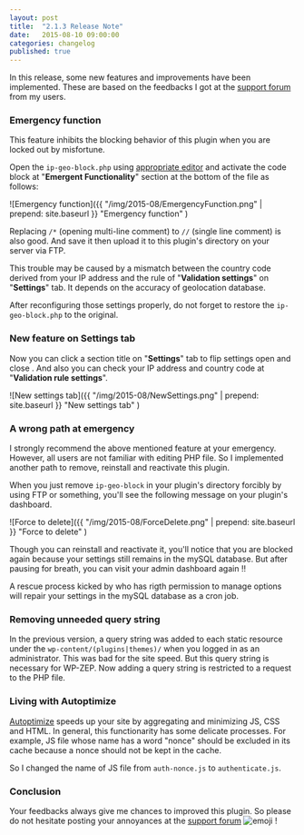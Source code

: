 ```yaml
---
layout: post
title:  "2.1.3 Release Note"
date:   2015-08-10 09:00:00
categories: changelog
published: true
---
```


In this release, some new features and improvements have been implemented.
These are based on the feedbacks I got at the [support forum][forum] from 
my users.

<!--more-->

### Emergency function ###

This feature inhibits the blocking behavior of this plugin when you are locked 
out by misfortune.

Open the `ip-geo-block.php` using [appropriate editor][editors] and activate 
the code block at "**Emergent Functionality**" section at the bottom of the 
file as follows:

![Emergency function]({{ "/img/2015-08/EmergencyFunction.png" | prepend: site.baseurl }}
 "Emergency function"
)

Replacing `/*` (opening multi-line comment) to `//` (single line comment) is 
also good. And save it then upload it to this plugin's directory on your server 
via FTP.

This trouble may be caused by a mismatch between the country code derived from 
your IP address and the rule of "**Validation settings**" on "**Settings**" tab.
It depends on the accuracy of geolocation database.

After reconfiguring those settings properly, do not forget to restore the 
`ip-geo-block.php` to the original.

### New feature on Settings tab ###

Now you can click a section title on "**Settings**" tab to flip settings open 
and close . And also you can check your IP address and country code  at 
"**Validation rule settings**".

![New settings tab]({{ "/img/2015-08/NewSettings.png" | prepend: site.baseurl }}
 "New settings tab"
)

### A wrong path at emergency ###

I strongly recommend the above mentioned feature at your emergency. However, 
all users are not familiar with editing PHP file. So I implemented another 
path to remove, reinstall and reactivate this plugin.

When you just remove `ip-geo-block` in your plugin's directory forcibly by 
using FTP or something, you'll see the following message on your plugin's 
dashboard.

![Force to delete]({{ "/img/2015-08/ForceDelete.png" | prepend: site.baseurl }}
 "Force to delete"
)

Though you can reinstall and reactivate it, you'll notice that you are blocked 
again because your settings still remains in the mySQL database. But after 
pausing for breath, you can visit your admin dashboard again !!

A rescue process kicked by who has rigth permission to manage options will 
repair your settings in the mySQL database as a cron job.

### Removing unneeded query string ###

In the previous version, a query string was added to each static resource under 
the `wp-content/(plugins|themes)/` when you logged in as an administrator. This 
was bad for the site speed. But this query string is necessary for WP-ZEP. Now 
adding a query string is restricted to a request to the PHP file.

### Living with Autoptimize ###

[Autoptimize][AO] speeds up your site by aggregating and minimizing JS, CSS and 
HTML. In general, this functionarity has some delicate processes. For example, 
JS file whose name has a word "nonce" should be excluded in its cache because a 
nonce should not be kept in the cache.

So I changed the name of JS file from `auth-nonce.js` to `authenticate.js`.

### Conclusion ###

Your feedbacks always give me chances to improved this plugin. So please do not 
hesitate posting your annoyances at the [support forum][forum] <span class="emoji">
![emoji](https://assets-cdn.github.com/images/icons/emoji/unicode/1f3af.png)
</span> !

[IP-Geo-Block]: https://wordpress.org/plugins/ip-geo-block/ "WordPress › IP Geo Block « WordPress Plugins"
[forum]: https://wordpress.org/support/plugin/ip-geo-block "WordPress › Support » IP Geo Block"
[editors]: https://codex.wordpress.org/Editing_Files#Using_Text_Editors "Editing Files « WordPress Codex"
[AO]: https://wordpress.org/plugins/autoptimize/ "WordPress › Autoptimize « WordPress Plugins"
